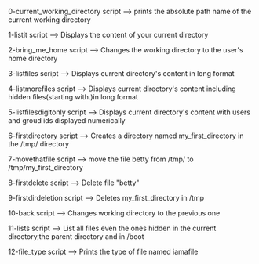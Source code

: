 0-current_working_directory script -->  prints the absolute path name of the current working directory

1-listit script --> Displays the content of your current directory

2-bring_me_home script --> Changes the working directory to the user's home directory

3-listfiles script --> Displays current directory's content in long format

4-listmorefiles script --> Displays current directory's content including hidden files(starting with.)in long format

5-listfilesdigitonly script --> Displays current directory's content with users and groud ids displayed numerically

6-firstdirectory script --> Creates a directory named my_first_directory in the /tmp/ directory

7-movethatfile script --> move the file betty from /tmp/ to /tmp/my_first_directory

8-firstdelete script --> Delete file "betty"

9-firstdirdeletion script --> Deletes my_first_directory in /tmp

10-back script --> Changes working directory to the previous one

11-lists script --> List all files even the ones hidden in the current directory,the parent directory and in /boot

12-file_type script --> Prints the type of file named iamafile
